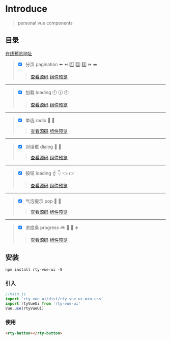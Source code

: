 # Introduce
> personal vue components

## 目录
[在线预览地址](https://jgsrty.github.io/components/introduction.html)
>* [x] 分页 pagination :arrow_left: :rewind: :one: :two: :three: :fast_forward: :arrow_right:
>>[查看源码](https://github.com/jgsrty/rty-vue-components/blob/master/src/components/rtyPagination/index.vue) [组件预览](https://jgsrty.github.io/components/UI/%E5%88%86%E9%A1%B5.html) 
****
>* [x] 加载 loading :clock1: :clock130: :clock10:
>>[查看源码](https://github.com/jgsrty/rty-vue-components/blob/master/src/components/rtyLoading/index.vue) [组件预览](https://jgsrty.github.io/components/UI/%E5%8A%A0%E8%BD%BD.html)
****
>* [x] 单选 radio :radio_button: :radio_button:
>>[查看源码](https://github.com/jgsrty/rty-vue-components/blob/master/src/components/rtyRadio/index.vue) [组件预览](https://jgsrty.github.io/components/UI/%E5%8D%95%E9%80%89%E6%A1%86.html)
****
>* [x] 对话框 dialog :speech_balloon: :thought_balloon:
>>[查看源码](https://github.com/jgsrty/rty-vue-components/blob/master/src/components/rtyDialog/index.vue) [组件预览](https://jgsrty.github.io/components/UI/%E5%AF%B9%E8%AF%9D%E6%A1%86.html)
****
>* [x] 按钮 loading :point_up: :point_down: :point_left: :point_right:
>>[查看源码](https://github.com/jgsrty/rty-vue-components/blob/master/src/components/rtyButton/index.vue) [组件预览](https://jgsrty.github.io/components/UI/%E6%8C%89%E9%92%AE.html)
****
>* [x] 气泡提示 pop :balloon: :crystal_ball:
>>[查看源码](https://github.com/jgsrty/rty-vue-components/blob/master/src/components/rtyPop/index.vue) [组件预览](https://jgsrty.github.io/components/UI/%E6%8F%90%E7%A4%BA%E6%B0%94%E6%B3%A1.html)
****
>* [x] 进度条 progress :bike: :car: :steam_locomotive: :airplane:
>>[查看源码](https://github.com/jgsrty/rty-vue-components/blob/master/src/components/rtyProgress/index.vue) [组件预览](https://jgsrty.github.io/components/UI/%E8%BF%9B%E5%BA%A6%E6%9D%A1.html)

## 安装

```
npm install rty-vue-ui -S
```

### 引入

``` js
//main.js
import 'rty-vue-ui/dist/rty-vue-ui.min.css'
import rtyVueUi from 'rty-vue-ui'
Vue.use(rtyVueUi)
```

### 使用

``` html
<rty-button></rty-button>
```
